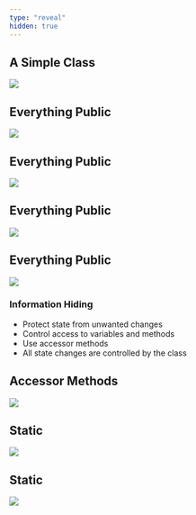 ```yaml
---
type: "reveal"
hidden: true
---
```

<section>
    <h2>A Simple Class</h2>
    <img class="plain stretch" src="/cc410/images/2/410_2_sim5.svg">
</section>
<section>
    <h2>Everything Public</h2>
    <img class="plain stretch" src="/cc410/images/2/410_2_access1.svg">
</section>
<section>
    <h2>Everything Public</h2>
    <img class="plain stretch" src="/cc410/images/2/410_2_access2.svg">
</section>
<section>
    <h2>Everything Public</h2>
    <img class="plain stretch" src="/cc410/images/2/410_2_access3.svg">
</section>
<section>
    <h2>Everything Public</h2>
    <img class="plain stretch" src="/cc410/images/2/410_2_access4.svg">
</section>
<section>
    <h3>Information Hiding</h3>
    <ul>
        <li>Protect state from unwanted changes</li>
        <li>Control access to variables and methods</li>
        <li>Use accessor methods</li>
        <li>All state changes are controlled by the class</li>
    </ul>
</section>
<section>
    <h2>Accessor Methods</h2>
    <img class="plain stretch" src="/cc410/images/2/410_2_access5.svg">
</section>
<section>
    <h2>Static</h2>
    <img class="plain stretch" src="/cc410/images/2/410_2_stat1.svg">
</section>
<section>
    <h2>Static</h2>
    <img class="plain stretch" src="/cc410/images/2/410_2_stat2.svg">
</section>
